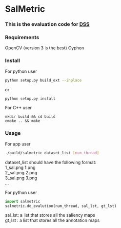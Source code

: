 # SalMetric

### This is the evaluation code for [DSS](https://github.com/Andrew-Qibin/DSS)

### Requirements   
OpenCV (version 3 is the best)
Cyphon

### Install

For python user
```bash
python setup.py build_ext --inplace
```
or
```bash
python setup.py install
```

For C++ user
```cplusplus
mkdir build && cd build
cmake .. && make
```

### Usage

For app user
```bash
./build/salmetric dataset_list [num_thread]
```
dataset_list should have the following format:   
    1_sal.png 1.png   
    2_sal.png 2.png   
    3_sal.png 3.png   
         ...


For python user
```python
import salmetric
salmetric.do_evalution(num_thread, sal_lst, gt_lst)
```
sal_lst: a list that stores all the saliency maps   
gt_lst : a list that stores all the annotation maps
